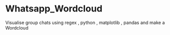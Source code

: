 # Whatsapp_Wordcloud
Visualise group chats using regex , python , matplotlib , pandas and make a Wordcloud
